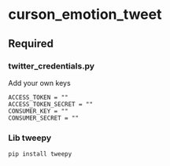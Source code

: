 # curson_emotion_tweet

## Required

### twitter_credentials.py

Add your own keys

```
ACCESS_TOKEN = ""
ACCESS_TOKEN_SECRET = ""
CONSUMER_KEY = ""
CONSUMER_SECRET = ""
```

### Lib tweepy

```
pip install tweepy
```
